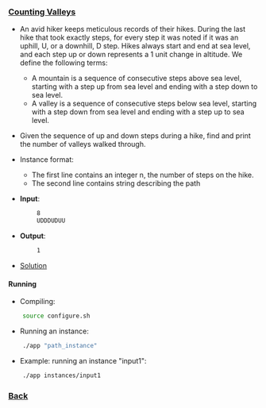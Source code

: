 ### [Counting Valleys](https://www.hackerrank.com/challenges/counting-valleys/problem)
- An avid hiker keeps meticulous records of their hikes. During the last hike that took exactly  steps, for every step it was noted if it was an uphill, U, or a downhill, D step. Hikes always start and end at sea level, and each step up or down represents a 1 unit change in altitude. We define the following terms:
	- A mountain is a sequence of consecutive steps above sea level, starting with a step up from sea level and ending with a step down to sea level.
	- A valley is a sequence of consecutive steps below sea level, starting with a step down from sea level and ending with a step up to sea level.

- Given the sequence of up and down steps during a hike, find and print the number of valleys walked through.

- Instance format:
    - The first line contains an integer n, the number of steps on the hike.
    - The second line contains string describing the path

- **Input**:
````bash
        8
        UDDDUDUU        
````

- **Output**:
````bash
        1
````

- [Solution](main.cpp)

#### Running
- Compiling:
````bash
    source configure.sh
````

- Running an instance:
````bash
    ./app "path_instance"
````

- Example: running an instance "input1":
````bash
    ./app instances/input1
````

### [Back](../../README.md)